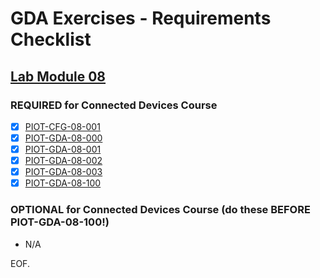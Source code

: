 # GDA Exercises - Requirements Checklist


## [Lab Module 08](https://github.com/orgs/programming-the-iot/projects/1#column-10488501)

### REQUIRED for Connected Devices Course

- [x] [PIOT-CFG-08-001](https://github.com/programming-the-iot/book-exercise-tasks/issues/82)
- [x] [PIOT-GDA-08-000](https://github.com/programming-the-iot/book-exercise-tasks/issues/30)
- [x] [PIOT-GDA-08-001](https://github.com/programming-the-iot/book-exercise-tasks/issues/83)
- [x] [PIOT-GDA-08-002](https://github.com/programming-the-iot/book-exercise-tasks/issues/84)
- [x] [PIOT-GDA-08-003](https://github.com/programming-the-iot/book-exercise-tasks/issues/85)
- [x] [PIOT-GDA-08-100](https://github.com/programming-the-iot/book-exercise-tasks/issues/34)

### OPTIONAL for Connected Devices Course (do these BEFORE PIOT-GDA-08-100!)
- N/A

EOF.

